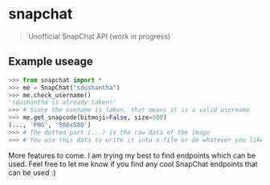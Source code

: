 # snapchat
> Unofficial SnapChat API (work in progress)
## Example useage
```python
>>> from snapchat import *
>>> me = SnapChat("sdushantha")
>>> me.check_username()
'sdushantha is already taken!'
>>> # Since the usename is taken, that means it is a valid username
>>> me.get_snapcode(bitmoji=False, size=500)
(..., 'PNG', '500x500')
>>> # The dotted part (...) is the raw data of the image
>>> # You use this data to write it into a file or do whatever you like
```

More features to come. I am trying my best to find endpoints which can be used. 
Feel free to let me know if you find any cool SnapChat endpoints that can be used :)
